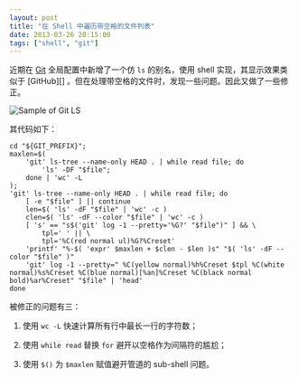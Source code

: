 ```yaml
---
layout: post
title: "在 Shell 中遍历带空格的文件列表"
date: 2013-03-26 20:15:00
tags: ["shell", "git"]
---
```


近期在 [Git][] 全局配置中新增了一个仿 `ls` 的别名，使用 shell 实现，其显示效果类似于 [GitHub][] 。但在处理带空格的文件时，发现一些问题。因此又做了一些修正。

![Sample of Git `LS`](https://s.szen.in/i8/sample-of-git-ls.png)

其代码如下：

	cd "${GIT_PREFIX}";
	maxlen=$(
		'git' ls-tree --name-only HEAD . | while read file; do
			'ls' -DF "$file";
		done | 'wc' -L
	);
	'git' ls-tree --name-only HEAD . | while read file; do
		[ -e "$file" ] || continue
		len=$( 'ls' -dF "$file" | 'wc' -c )
		clen=$( 'ls' -dF --color "$file" | 'wc' -c )
		[ 's' == "s$('git' log -1 --pretty='%G?' "$file")" ] && \
			tpl=' ' || \
			tpl='%C(red normal ul)%G?%Creset'
		'printf' "%-$( 'expr' $maxlen + $clen - $len )s" "$( 'ls' -dF --color "$file" )"
		'git' log -1 --pretty=" %C(yellow normal)%h%Creset $tpl %C(white normal)%s%Creset %C(blue normal)[%an]%Creset %C(black normal bold)%ar%Creset" "$file" | 'head'
	done

被修正的问题有三：

1. 使用 `wc -L` 快速计算所有行中最长一行的字符数；

2. 使用 `while read` 替换 `for` 避开以空格作为间隔符的尴尬；

3. 使用 `$()` 为 `$maxlen` 赋值避开管道的 sub-shell 问题。

[Git]: https://git.wiki.kernel.org/index.php/Git_FAQ
